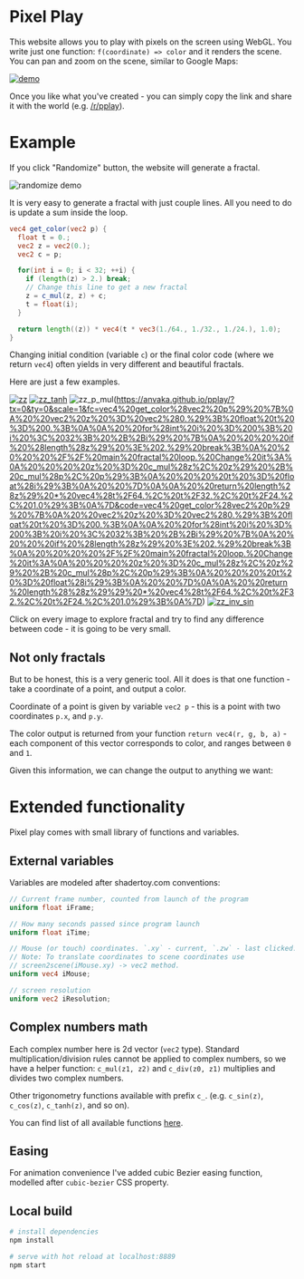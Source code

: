 # Pixel Play

This website allows you to play with pixels on the screen using WebGL.
You write just one function: `f(coordinate) => color` and it renders
the scene. You can pan and zoom on the scene, similar to Google Maps:

[![demo](https://github.com/anvaka/pplay/wiki/images/panzoom-fractal.gif)](https://anvaka.github.io/pplay/?tx=-0.8535190710676193&ty=-1.0798801998311962&scale=2.8714300654759977&fc=vec4%20get_color%28vec2%20p%29%20%7B%0A%20%20float%20t%20%3D%200.%3B%0A%20%20vec2%20z%20%3D%20p%3B%0A%20%20vec2%20c%20%3D%20vec2%280.30379%2C%200.33834%29%3B%0A%20%20float%20frames%20%3D%20600.%3B%0A%20%20float%20a%20%3D%203.14*%202.*0.1%3B%2F%2F%20*%20bease%28mod%28iFrame%2C%20frames%29%2Fframes%29%3B%0A%20%20c%20%3D%20vec2%28p.x*cos%28a%29%20-%20p.y%20*%20sin%28a%29%2C%20p.y*cos%28a%29%20%2B%20p.x%20*%20sin%28a%29%29%3B%0A%0A%20%20for%28int%20i%20%3D%200%3B%20i%20%3C%2032%3B%20%2B%2Bi%29%20%7B%0A%20%20%20%20if%20%28length%28z%29%20%3E%202.%29%20break%3B%0A%20%20%20%20z%20%3D%20c_mul%28z%2C%20z%29%20%2B%20c_sqrt%28c%29%3B%0A%20%20%20%20t%20%3D%20float%28i%29%3B%0A%20%20%7D%0A%0A%20%20return%20length%28c_tan%28z%29%29%20*%20vec4%28t%20*%20vec3%281.%2F64.%2C%201.%2F32.%2C%201.%2F24.%29%2C%201.0%29%3B%0A%7D&code=vec4%20get_color%28vec2%20p%29%20%7B%0A%20%20float%20t%20%3D%200.%3B%0A%20%20vec2%20z%20%3D%20p%3B%0A%20%20vec2%20c%20%3D%20vec2%280.30379%2C%200.33834%29%3B%0A%20%20float%20frames%20%3D%20600.%3B%0A%20%20float%20a%20%3D%203.14*%202.*0.1%3B%2F%2F%20*%20bease%28mod%28iFrame%2C%20frames%29%2Fframes%29%3B%0A%20%20c%20%3D%20vec2%28p.x*cos%28a%29%20-%20p.y%20*%20sin%28a%29%2C%20p.y*cos%28a%29%20%2B%20p.x%20*%20sin%28a%29%29%3B%0A%0A%20%20for%28int%20i%20%3D%200%3B%20i%20%3C%2032%3B%20%2B%2Bi%29%20%7B%0A%20%20%20%20if%20%28length%28z%29%20%3E%202.%29%20break%3B%0A%20%20%20%20z%20%3D%20c_mul%28z%2C%20z%29%20%2B%20c_sqrt%28c%29%3B%0A%20%20%20%20t%20%3D%20float%28i%29%3B%0A%20%20%7D%0A%0A%20%20return%20length%28c_tan%28z%29%29%20*%20vec4%28t%20*%20vec3%281.%2F64.%2C%201.%2F32.%2C%201.%2F24.%29%2C%201.0%29%3B%0A%7D)

Once you like what you've created - you can simply copy the link and
share it with the world (e.g. [/r/pplay](https://www.reddit.com/r/pplay/)).

# Example

If you click "Randomize" button, the website will generate a fractal.

![randomize demo](https://github.com/anvaka/pplay/wiki/images/randomize-demo.gif)

It is very easy to generate a fractal with just couple lines. All you need to do
is update a sum inside the loop.

``` glsl
vec4 get_color(vec2 p) {
  float t = 0.;
  vec2 z = vec2(0.);
  vec2 c = p;

  for(int i = 0; i < 32; ++i) {
    if (length(z) > 2.) break;
    // Change this line to get a new fractal
    z = c_mul(z, z) + c;
    t = float(i);
  }

  return length((z)) * vec4(t * vec3(1./64., 1./32., 1./24.), 1.0);
}
```

Changing initial condition (variable `c`) or the final color code (where we return `vec4`)
often yields in very different and beautiful fractals.

Here are just a few examples. 

[![zz](https://github.com/anvaka/pplay/wiki/images/zz.png)](https://anvaka.github.io/pplay/?tx=0&ty=0&scale=1&fc=vec4%20get_color%28vec2%20p%29%20%7B%0A%20%20vec2%20z%20%3D%20vec2%280.%29%3B%20float%20t%20%3D%200.%3B%0A%0A%20%20for%28int%20i%20%3D%200%3B%20i%20%3C%2032%3B%20%2B%2Bi%29%20%7B%0A%20%20%20%20if%20%28length%28z%29%20%3E%202.%29%20break%3B%0A%20%20%20%20%2F%2F%20main%20fractal%20loop.%20Change%20it%3A%0A%20%20%20%20z%20%3D%20c_mul%28z%2C%20z%29%20%2B%20p%3B%0A%20%20%20%20t%20%3D%20float%28i%29%3B%0A%20%20%7D%0A%0A%20%20return%20length%28z%29%20*%20vec4%28t%2F64.%2C%20t%2F32.%2C%20t%2F24.%2C%201.0%29%3B%0A%7D&code=vec4%20get_color%28vec2%20p%29%20%7B%0A%20%20vec2%20z%20%3D%20vec2%280.%29%3B%20float%20t%20%3D%200.%3B%0A%0A%20%20for%28int%20i%20%3D%200%3B%20i%20%3C%2032%3B%20%2B%2Bi%29%20%7B%0A%20%20%20%20if%20%28length%28z%29%20%3E%202.%29%20break%3B%0A%20%20%20%20%2F%2F%20main%20fractal%20loop.%20Change%20it%3A%0A%20%20%20%20z%20%3D%20c_mul%28z%2C%20z%29%20%2B%20p%3B%0A%20%20%20%20t%20%3D%20float%28i%29%3B%0A%20%20%7D%0A%0A%20%20return%20length%28tanh%28z%29%29%20*%20vec4%28t%2F64.%2C%20t%2F32.%2C%20t%2F24.%2C%201.0%29%3B%0A%7D)
[![zz_tanh](https://github.com/anvaka/pplay/wiki/images/zz_tan.png)](https://anvaka.github.io/pplay/?tx=0&ty=0&scale=1&fc=vec4%20get_color%28vec2%20p%29%20%7B%0A%20%20vec2%20z%20%3D%20vec2%280.%29%3B%20float%20t%20%3D%200.%3B%0A%0A%20%20for%28int%20i%20%3D%200%3B%20i%20%3C%2032%3B%20%2B%2Bi%29%20%7B%0A%20%20%20%20if%20%28length%28z%29%20%3E%202.%29%20break%3B%0A%20%20%20%20%2F%2F%20main%20fractal%20loop.%20Change%20it%3A%0A%20%20%20%20z%20%3D%20c_mul%28z%2C%20z%29%20%2B%20p%3B%0A%20%20%20%20t%20%3D%20float%28i%29%3B%0A%20%20%7D%0A%0A%20%20return%20length%28c_tanh%28z%29%29%20*%20vec4%28t%2F64.%2C%20t%2F32.%2C%20t%2F24.%2C%201.0%29%3B%0A%7D&code=vec4%20get_color%28vec2%20p%29%20%7B%0A%20%20vec2%20z%20%3D%20vec2%280.%29%3B%20float%20t%20%3D%200.%3B%0A%0A%20%20for%28int%20i%20%3D%200%3B%20i%20%3C%2032%3B%20%2B%2Bi%29%20%7B%0A%20%20%20%20if%20%28length%28z%29%20%3E%202.%29%20break%3B%0A%20%20%20%20%2F%2F%20main%20fractal%20loop.%20Change%20it%3A%0A%20%20%20%20z%20%3D%20c_mul%28z%2C%20z%29%20%2B%20p%3B%0A%20%20%20%20t%20%3D%20float%28i%29%3B%0A%20%20%7D%0A%0A%20%20return%20length%28tanh%28z%29%29%20*%20vec4%28t%2F64.%2C%20t%2F32.%2C%20t%2F24.%2C%201.0%29%3B%0A%7D)
![zz_p_mul](https://github.com/anvaka/pplay/wiki/images/zz_p_mul.png)(https://anvaka.github.io/pplay/?tx=0&ty=0&scale=1&fc=vec4%20get_color%28vec2%20p%29%20%7B%0A%20%20vec2%20z%20%3D%20vec2%280.%29%3B%20float%20t%20%3D%200.%3B%0A%0A%20%20for%28int%20i%20%3D%200%3B%20i%20%3C%2032%3B%20%2B%2Bi%29%20%7B%0A%20%20%20%20if%20%28length%28z%29%20%3E%202.%29%20break%3B%0A%20%20%20%20%2F%2F%20main%20fractal%20loop.%20Change%20it%3A%0A%20%20%20%20z%20%3D%20c_mul%28z%2C%20z%29%20%2B%20c_mul%28p%2C%20p%29%3B%0A%20%20%20%20t%20%3D%20float%28i%29%3B%0A%20%20%7D%0A%0A%20%20return%20length%28z%29%20*%20vec4%28t%2F64.%2C%20t%2F32.%2C%20t%2F24.%2C%201.0%29%3B%0A%7D&code=vec4%20get_color%28vec2%20p%29%20%7B%0A%20%20vec2%20z%20%3D%20vec2%280.%29%3B%20float%20t%20%3D%200.%3B%0A%0A%20%20for%28int%20i%20%3D%200%3B%20i%20%3C%2032%3B%20%2B%2Bi%29%20%7B%0A%20%20%20%20if%20%28length%28z%29%20%3E%202.%29%20break%3B%0A%20%20%20%20%2F%2F%20main%20fractal%20loop.%20Change%20it%3A%0A%20%20%20%20z%20%3D%20c_mul%28z%2C%20z%29%20%2B%20c_mul%28p%2C%20p%29%3B%0A%20%20%20%20t%20%3D%20float%28i%29%3B%0A%20%20%7D%0A%0A%20%20return%20length%28%28z%29%29%20*%20vec4%28t%2F64.%2C%20t%2F32.%2C%20t%2F24.%2C%201.0%29%3B%0A%7D)
[![zz_inv_sin](https://github.com/anvaka/pplay/wiki/images/zz_inv_sin.png)](https://anvaka.github.io/pplay/?tx=0.30868306209760044&ty=0.34084580370748535&scale=0.35196627769233657&fc=vec4%20get_color%28vec2%20p%29%20%7B%0A%20%20vec2%20z%20%3D%20vec2%280.%29%3B%20float%20t%20%3D%200.%3B%0A%0A%20%20for%28int%20i%20%3D%200%3B%20i%20%3C%2032%3B%20%2B%2Bi%29%20%7B%0A%20%20%20%20if%20%28length%28z%29%20%3E%202.%29%20break%3B%0A%20%20%20%20%2F%2F%20main%20fractal%20loop.%20Change%20it%3A%0A%20%20%20%20z%20%3D%20c_mul%28z%2C%20z%29%20%2B%20c_inv%28p%29%3B%0A%20%20%20%20t%20%3D%20float%28i%29%3B%0A%20%20%7D%0A%0A%20%20return%20length%28c_sin%28z%29%29%20*%20vec4%28t%2F64.%2C%20t%2F32.%2C%20t%2F24.%2C%201.0%29%3B%0A%7D&code=vec4%20get_color%28vec2%20p%29%20%7B%0A%20%20vec2%20z%20%3D%20vec2%280.%29%3B%20float%20t%20%3D%200.%3B%0A%0A%20%20for%28int%20i%20%3D%200%3B%20i%20%3C%2032%3B%20%2B%2Bi%29%20%7B%0A%20%20%20%20if%20%28length%28z%29%20%3E%202.%29%20break%3B%0A%20%20%20%20%2F%2F%20main%20fractal%20loop.%20Change%20it%3A%0A%20%20%20%20z%20%3D%20c_mul%28z%2C%20z%29%20%2B%20c_inv%28p%29%3B%0A%20%20%20%20t%20%3D%20float%28i%29%3B%0A%20%20%7D%0A%0A%20%20return%20length%28c_sin%28z%29%29%20*%20vec4%28t%2F64.%2C%20t%2F32.%2C%20t%2F24.%2C%201.0%29%3B%0A%7D)

Click on every image to explore fractal and try to find any difference between code - it is going to be very small.

## Not only fractals

But to be honest, this is a very generic tool. All it does is that one function - take a coordinate of a point,
and output a color.

Coordinate of a point is given by variable `vec2 p` - this is a point with two coordinates `p.x`, and `p.y`.

The color output is returned from your function `return vec4(r, g, b, a)` - each component of this vector corresponds
to color, and ranges between `0` and `1`. 

Given this information, we can change the output to anything we want:



# Extended functionality

Pixel play comes with small library of functions and variables.

## External variables

Variables are modeled after shadertoy.com conventions:

``` glsl
// Current frame number, counted from launch of the program
uniform float iFrame;

// How many seconds passed since program launch
uniform float iTime;

// Mouse (or touch) coordinates. `.xy` - current, `.zw` - last clicked.
// Note: To translate coordinates to scene coordinates use 
// screen2scene(iMouse.xy) -> vec2 method.
uniform vec4 iMouse;

// screen resolution
uniform vec2 iResolution;
```

## Complex numbers math

Each complex number here is 2d vector (`vec2` type). Standard multiplication/division rules cannot
be applied to complex numbers, so we have a helper function: `c_mul(z1, z2)` and `c_div(z0, z1)` 
multiplies and divides two complex numbers.

Other trigonometry functions available with prefix `c_`. (e.g. `c_sin(z)`, `c_cos(z)`, `c_tanh(z)`, and so on).

You can find list of all available functions [here](https://github.com/anvaka/pplay/blob/master/src/util/shaders/complex.glsl).


## Easing

For animation convenience I've added cubic Bezier easing function, modelled after `cubic-bezier` CSS
property. 


## Local build

``` bash
# install dependencies
npm install

# serve with hot reload at localhost:8889
npm start
```